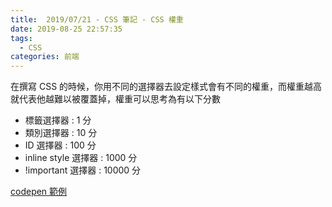 ```yaml
---
title:  2019/07/21 - CSS 筆記 - CSS 權重
date: 2019-08-25 22:57:35
tags: 
  - CSS
categories: 前端
---
```


在撰寫 CSS 的時候，你用不同的選擇器去設定樣式會有不同的權重，而權重越高就代表他越難以被覆蓋掉，權重可以思考為有以下分數

* 標籤選擇器 : 1 分
* 類別選擇器 : 10 分
* ID 選擇器 : 100 分
* inline style 選擇器 : 1000 分
* !important 選擇器 : 10000 分

[codepen 範例](https://codepen.io/cos214159/pen/YmXeXo)